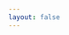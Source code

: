 ```yaml
---
layout: false 
---
```

<script setup>
import ImportImg from './import-img.vue'
</script>
<import-img></import-img>